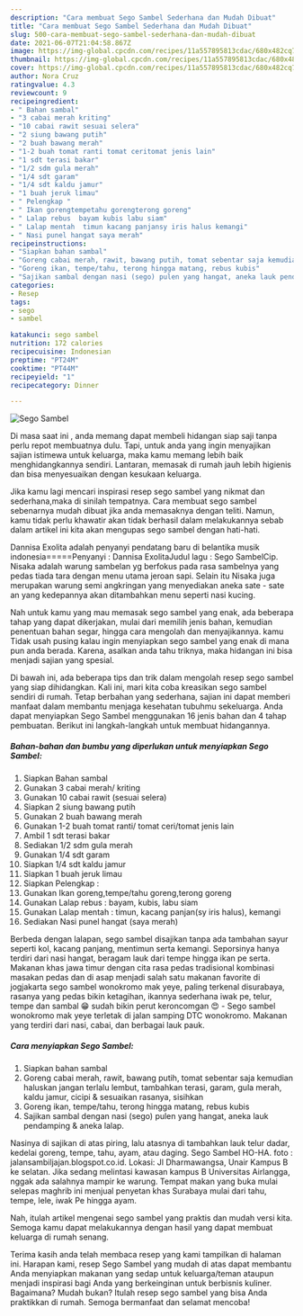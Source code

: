 ```yaml
---
description: "Cara membuat Sego Sambel Sederhana dan Mudah Dibuat"
title: "Cara membuat Sego Sambel Sederhana dan Mudah Dibuat"
slug: 500-cara-membuat-sego-sambel-sederhana-dan-mudah-dibuat
date: 2021-06-07T21:04:58.867Z
image: https://img-global.cpcdn.com/recipes/11a557895813cdac/680x482cq70/sego-sambel-foto-resep-utama.jpg
thumbnail: https://img-global.cpcdn.com/recipes/11a557895813cdac/680x482cq70/sego-sambel-foto-resep-utama.jpg
cover: https://img-global.cpcdn.com/recipes/11a557895813cdac/680x482cq70/sego-sambel-foto-resep-utama.jpg
author: Nora Cruz
ratingvalue: 4.3
reviewcount: 9
recipeingredient:
- " Bahan sambal"
- "3 cabai merah kriting"
- "10 cabai rawit sesuai selera"
- "2 siung bawang putih"
- "2 buah bawang merah"
- "1-2 buah tomat ranti tomat ceritomat jenis lain"
- "1 sdt terasi bakar"
- "1/2 sdm gula merah"
- "1/4 sdt garam"
- "1/4 sdt kaldu jamur"
- "1 buah jeruk limau"
- " Pelengkap "
- " Ikan gorengtempetahu gorengterong goreng"
- " Lalap rebus  bayam kubis labu siam"
- " Lalap mentah  timun kacang panjansy iris halus kemangi"
- " Nasi punel hangat saya merah"
recipeinstructions:
- "Siapkan bahan sambal"
- "Goreng cabai merah, rawit, bawang putih, tomat sebentar saja kemudian haluskan jangan terlalu lembut, tambahkan terasi, garam, gula merah, kaldu jamur, cicipi &amp; sesuaikan rasanya, sisihkan"
- "Goreng ikan, tempe/tahu, terong hingga matang, rebus kubis"
- "Sajikan sambal dengan nasi (sego) pulen yang hangat, aneka lauk pendamping &amp; aneka lalap."
categories:
- Resep
tags:
- sego
- sambel

katakunci: sego sambel 
nutrition: 172 calories
recipecuisine: Indonesian
preptime: "PT24M"
cooktime: "PT44M"
recipeyield: "1"
recipecategory: Dinner

---
```



![Sego Sambel](https://img-global.cpcdn.com/recipes/11a557895813cdac/680x482cq70/sego-sambel-foto-resep-utama.jpg)

Di masa  saat ini , anda memang dapat membeli hidangan siap saji tanpa perlu repot membuatnya dulu. Tapi, untuk anda yang ingin menyajikan sajian istimewa untuk keluarga, maka kamu memang lebih baik menghidangkannya sendiri. Lantaran, memasak di rumah jauh lebih higienis dan bisa menyesuaikan dengan kesukaan keluarga.

Jika kamu lagi mencari inspirasi resep sego sambel yang nikmat dan sederhana,maka di sinilah tempatnya. Cara membuat sego sambel  sebenarnya mudah dibuat jika anda memasaknya dengan teliti. Namun, kamu tidak perlu khawatir akan tidak berhasil dalam melakukannya 
sebab dalam artikel ini kita akan mengupas sego sambel dengan hati-hati.  

Dannisa Exolita adalah penyanyi pendatang baru di belantika musik indonesia=====Penyanyi : Dannisa ExolitaJudul lagu : Sego SambelCip. Nisaka adalah warung sambelan yg berfokus pada rasa sambelnya yang pedas tiada tara dengan menu utama jeroan sapi. Selain itu Nisaka juga merupakan warung semi angkringan yang menyediakan aneka sate - sate an yang kedepannya akan ditambahkan menu seperti nasi kucing.

Nah untuk kamu yang mau memasak sego sambel yang enak, ada beberapa tahap yang dapat dikerjakan, mulai dari memilih jenis bahan, kemudian penentuan bahan segar, hingga cara mengolah dan menyajikannya. kamu Tidak usah pusing kalau ingin menyiapkan sego sambel yang enak di mana pun anda berada. Karena, asalkan anda  tahu triknya, maka hidangan ini bisa menjadi sajian yang spesial.

Di bawah ini, ada beberapa tips dan trik dalam mengolah resep sego sambel yang siap dihidangkan. Kali ini, mari kita coba kreasikan sego sambel sendiri di rumah. Tetap berbahan yang sederhana, sajian ini dapat memberi manfaat dalam membantu menjaga kesehatan tubuhmu sekeluarga. Anda dapat menyiapkan Sego Sambel menggunakan 16 jenis bahan dan 4 tahap pembuatan. Berikut ini langkah-langkah untuk membuat hidangannya.

<!--inarticleads1-->

##### Bahan-bahan dan bumbu yang diperlukan untuk menyiapkan Sego Sambel:

1. Siapkan  Bahan sambal
1. Gunakan 3 cabai merah/ kriting
1. Gunakan 10 cabai rawit (sesuai selera)
1. Siapkan 2 siung bawang putih
1. Gunakan 2 buah bawang merah
1. Gunakan 1-2 buah tomat ranti/ tomat ceri/tomat jenis lain
1. Ambil 1 sdt terasi bakar
1. Sediakan 1/2 sdm gula merah
1. Gunakan 1/4 sdt garam
1. Siapkan 1/4 sdt kaldu jamur
1. Siapkan 1 buah jeruk limau
1. Siapkan  Pelengkap :
1. Gunakan  Ikan goreng,tempe/tahu goreng,terong goreng
1. Gunakan  Lalap rebus : bayam, kubis, labu siam
1. Gunakan  Lalap mentah : timun, kacang panjan(sy iris halus), kemangi
1. Sediakan  Nasi punel hangat (saya merah)


Berbeda dengan lalapan, sego sambel disajikan tanpa ada tambahan sayur seperti kol, kacang panjang, mentimun serta kemangi. Seporsinya hanya terdiri dari nasi hangat, beragam lauk dari tempe hingga ikan pe serta. Makanan khas jawa timur dengan cita rasa pedas tradisional kombinasi masakan pedas dan di asap menjadi salah satu makanan favorite di jogjakarta sego sambel wonokromo mak yeye, paling terkenal disurabaya, rasanya yang pedas bikin ketagihan, ikannya sederhana iwak pe, telur, tempe dan sambal 😁 sudah bikin perut keroncomgan 😍 - Sego sambel wonokromo mak yeye terletak di jalan samping DTC wonokromo. Makanan yang terdiri dari nasi, cabai, dan berbagai lauk pauk. 

<!--inarticleads2-->

##### Cara menyiapkan Sego Sambel:

1. Siapkan bahan sambal
1. Goreng cabai merah, rawit, bawang putih, tomat sebentar saja kemudian haluskan jangan terlalu lembut, tambahkan terasi, garam, gula merah, kaldu jamur, cicipi &amp; sesuaikan rasanya, sisihkan
1. Goreng ikan, tempe/tahu, terong hingga matang, rebus kubis
1. Sajikan sambal dengan nasi (sego) pulen yang hangat, aneka lauk pendamping &amp; aneka lalap.


Nasinya di sajikan di atas piring, lalu atasnya di tambahkan lauk telur dadar, kedelai goreng, tempe, tahu, ayam, atau daging. Sego Sambel HO-HA. foto : jalansambiljajan.blogspot.co.id. Lokasi: Jl Dharmawangsa, Unair Kampus B ke selatan. Jika sedang melintasi kawasan kampus B Universitas Airlangga, nggak ada salahnya mampir ke warung. Tempat makan yang buka mulai selepas maghrib ini menjual penyetan khas Surabaya mulai dari tahu, tempe, lele, iwak Pe hingga ayam. 

Nah, itulah artikel mengenai  sego sambel  yang praktis dan mudah versi kita. Semoga kamu dapat melakukannya dengan hasil yang dapat membuat keluarga di rumah senang. 

Terima kasih anda telah membaca resep yang kami tampilkan di halaman ini. Harapan kami, resep  Sego Sambel yang mudah di atas dapat membantu Anda menyiapkan makanan yang sedap untuk keluarga/teman ataupun menjadi inspirasi bagi Anda yang berkeinginan untuk berbisnis kuliner. Bagaimana? Mudah bukan? Itulah resep sego sambel yang bisa Anda praktikkan di rumah. Semoga bermanfaat dan selamat mencoba!

